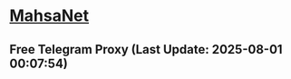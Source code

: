 
# [MahsaNet](https://t.me/mahsa_net)
## Free Telegram Proxy (Last Update: 2025-08-01 00:07:54)

    